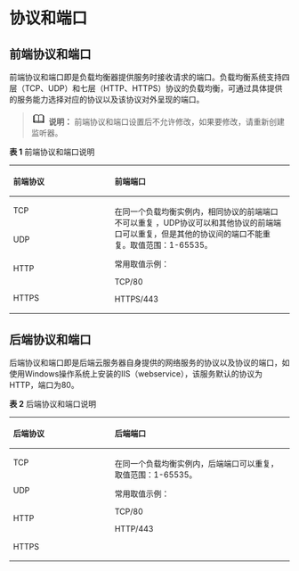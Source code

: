 # 协议和端口<a name="elb_ug_jt_0002"></a>

## 前端协议和端口<a name="section795615356171"></a>

前端协议和端口即是负载均衡器提供服务时接收请求的端口。负载均衡系统支持四层（TCP、UDP）和七层（HTTP、HTTPS）协议的负载均衡，可通过具体提供的服务能力选择对应的协议以及该协议对外呈现的端口。

>![](public_sys-resources/icon-note.gif) **说明：** 
>前端协议和端口设置后不允许修改，如果要修改，请重新创建监听器。

**表 1**  前端协议和端口说明

<a name="table1025471392414"></a>
<table><thead align="left"><tr id="row16254913112417"><th class="cellrowborder" valign="top" width="36.15%" id="mcps1.2.3.1.1"><p id="p11254913132413"><a name="p11254913132413"></a><a name="p11254913132413"></a><strong id="b1525419130244"><a name="b1525419130244"></a><a name="b1525419130244"></a>前端协议</strong></p>
</th>
<th class="cellrowborder" valign="top" width="63.849999999999994%" id="mcps1.2.3.1.2"><p id="p1525441372414"><a name="p1525441372414"></a><a name="p1525441372414"></a><strong id="b1725412132246"><a name="b1725412132246"></a><a name="b1725412132246"></a>前端端口</strong></p>
</th>
</tr>
</thead>
<tbody><tr id="row10254813152415"><td class="cellrowborder" valign="top" width="36.15%" headers="mcps1.2.3.1.1 "><p id="p1425411313246"><a name="p1425411313246"></a><a name="p1425411313246"></a>TCP</p>
</td>
<td class="cellrowborder" rowspan="4" valign="top" width="63.849999999999994%" headers="mcps1.2.3.1.2 "><p id="p02557136247"><a name="p02557136247"></a><a name="p02557136247"></a>在同一个负载均衡实例内，相同协议的前端端口不可以重复 ，UDP协议可以和其他协议的前端端口可以重复，但是其他的协议间的端口不能重复。取值范围：1-65535。</p>
<p id="p125513136241"><a name="p125513136241"></a><a name="p125513136241"></a>常用取值示例：</p>
<p id="p425541317241"><a name="p425541317241"></a><a name="p425541317241"></a>TCP/80</p>
<p id="p2025516138247"><a name="p2025516138247"></a><a name="p2025516138247"></a>HTTPS/443</p>
</td>
</tr>
<tr id="row1225561310247"><td class="cellrowborder" valign="top" headers="mcps1.2.3.1.1 "><p id="p525581342411"><a name="p525581342411"></a><a name="p525581342411"></a>UDP</p>
</td>
</tr>
<tr id="row52552013142417"><td class="cellrowborder" valign="top" headers="mcps1.2.3.1.1 "><p id="p1925551315243"><a name="p1925551315243"></a><a name="p1925551315243"></a>HTTP</p>
</td>
</tr>
<tr id="row7255111362415"><td class="cellrowborder" valign="top" headers="mcps1.2.3.1.1 "><p id="p1625512133249"><a name="p1625512133249"></a><a name="p1625512133249"></a>HTTPS</p>
</td>
</tr>
</tbody>
</table>

## 后端协议和端口<a name="section4613345111719"></a>

后端协议和端口即是后端云服务器自身提供的网络服务的协议以及协议的端口，如使用Windows操作系统上安装的IIS（webservice），该服务默认的协议为HTTP，端口为80。

**表 2**  后端协议和端口说明

<a name="table193210457467"></a>
<table><thead align="left"><tr id="row8933144564614"><th class="cellrowborder" valign="top" width="36.199999999999996%" id="mcps1.2.3.1.1"><p id="p129331845104611"><a name="p129331845104611"></a><a name="p129331845104611"></a><strong id="b09331645194620"><a name="b09331645194620"></a><a name="b09331645194620"></a>后端协议</strong></p>
</th>
<th class="cellrowborder" valign="top" width="63.800000000000004%" id="mcps1.2.3.1.2"><p id="p17933204513468"><a name="p17933204513468"></a><a name="p17933204513468"></a><strong id="b179331945134611"><a name="b179331945134611"></a><a name="b179331945134611"></a>后端端口</strong></p>
</th>
</tr>
</thead>
<tbody><tr id="row13933184511467"><td class="cellrowborder" valign="top" width="36.199999999999996%" headers="mcps1.2.3.1.1 "><p id="p7933164544618"><a name="p7933164544618"></a><a name="p7933164544618"></a>TCP</p>
</td>
<td class="cellrowborder" rowspan="4" valign="top" width="63.800000000000004%" headers="mcps1.2.3.1.2 "><p id="p39332456469"><a name="p39332456469"></a><a name="p39332456469"></a>在同一个负载均衡实例内，后端端口可以重复，取值范围：1-65535。</p>
<p id="p1793344524619"><a name="p1793344524619"></a><a name="p1793344524619"></a>常用取值示例：</p>
<p id="p7933184564619"><a name="p7933184564619"></a><a name="p7933184564619"></a>TCP/80</p>
<p id="p15933345174619"><a name="p15933345174619"></a><a name="p15933345174619"></a>HTTP/443</p>
</td>
</tr>
<tr id="row149331145174610"><td class="cellrowborder" valign="top" headers="mcps1.2.3.1.1 "><p id="p1093394574613"><a name="p1093394574613"></a><a name="p1093394574613"></a>UDP</p>
</td>
</tr>
<tr id="row189339455463"><td class="cellrowborder" valign="top" headers="mcps1.2.3.1.1 "><p id="p2933174584616"><a name="p2933174584616"></a><a name="p2933174584616"></a>HTTP</p>
</td>
</tr>
<tr id="row270314819473"><td class="cellrowborder" valign="top" headers="mcps1.2.3.1.1 "><p id="p147032864715"><a name="p147032864715"></a><a name="p147032864715"></a>HTTPS</p>
</td>
</tr>
</tbody>
</table>

